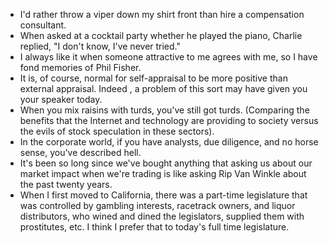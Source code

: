 - I'd rather throw a viper down my shirt front than hire a compensation consultant.
- When asked at a cocktail party whether he played the piano, Charlie replied, "I don't know, I've never tried."
- I always like it when someone attractive to me agrees with me, so I have fond memories of Phil Fisher.
- It is, of course, normal for self-appraisal to be more positive than external appraisal. Indeed , a problem of this sort may have given you your speaker today.
- When you mix raisins with turds, you've still got turds. (Comparing the benefits that the Internet and technology are providing to society versus the evils of stock speculation in these sectors).
- In the corporate world, if you have analysts, due diligence, and no horse sense, you've described hell.
- It's been so long since we've bought anything that asking us about our market impact when we're trading is like asking Rip Van Winkle about the past twenty years.
- When I first moved to California, there was a part-time legislature that was controlled by gambling interests, racetrack owners, and liquor distributors, who wined and dined the legislators, supplied them with prostitutes, etc. I think I prefer that to today's full time legislature.
